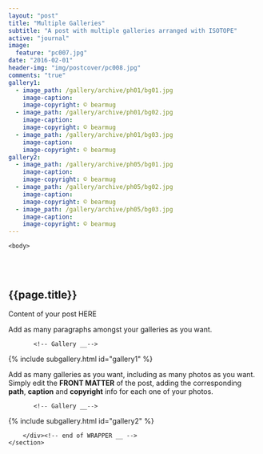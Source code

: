 ```yaml
---
layout: "post"
title: "Multiple Galleries"
subtitle: "A post with multiple galleries arranged with ISOTOPE"
active: "journal"
image:
  feature: "pc007.jpg"
date: "2016-02-01"
header-img: "img/postcover/pc008.jpg"
comments: "true"
gallery1: 
  - image_path: /gallery/archive/ph01/bg01.jpg
    image-caption:
    image-copyright: © bearmug
  - image_path: /gallery/archive/ph01/bg02.jpg
    image-caption:
    image-copyright: © bearmug
  - image_path: /gallery/archive/ph01/bg03.jpg
    image-caption:
    image-copyright: © bearmug
gallery2: 
  - image_path: /gallery/archive/ph05/bg01.jpg
    image-caption:
    image-copyright: © bearmug
  - image_path: /gallery/archive/ph05/bg02.jpg
    image-caption:
    image-copyright: © bearmug
  - image_path: /gallery/archive/ph05/bg03.jpg
    image-caption:
    image-copyright: © bearmug
---
```



<html class="no-js" lang="en">
<head>
	<meta content="charset=utf-8">
</head>

    <body>

<section id="content" role="main">
		<div class="wrapper">
	<br><br>
			<h2>{{page.title}}</h2>




<p> Content of your post HERE </p>

<p> Add as many paragraphs amongst your galleries as you want. </p>


           <!-- Gallery __-->
			
{% include subgallery.html id="gallery1" %}

<!-- end of GALLERY __ -->

<p> Add as many galleries as you want, including as many photos as you want. Simply edit the <b>FRONT MATTER</b> of the post, adding the corresponding <b>path</b>, <b>caption</b> and <b>copyright</b> info for each one of your photos. </p>

           <!-- Gallery __-->
			
{% include subgallery.html id="gallery2" %}

<!-- end of GALLERY __ -->

		</div><!-- end of WRAPPER __ -->
	</section>

